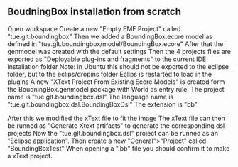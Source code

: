 ## BoudningBox installation from scratch
Open workspace
Create a new "Empty EMF Project" called "tue.glt.boundingbox"
Then we added a BoundingBox.ecore model as defined in "tue.glt.boundingbox/model/BoundingBox.ecore"
After that the genmodel was created with the default settings
Then the 4 projects files are exported as "Deployable plug-ins and fragments" to the current IDE installation folder
    Note: in Ubuntu this should not be exported to the eclipse folder, but to the eclips/dropins folder
Eclips is restarted to load in the plugins
A new "XText Project From Existing Ecore Models" is created form the BoudningBox.genmodel package with World as entry rule.
    The project name is "tue.glt.boundingbox.dsl"
    The language name is "tue.glt.boundingbox.dsl.BoundingBoxDsl"
    The extension is "bb"

After this we modified the xText file to fit the image
The xText file can then be runned as "Generate Xtext artifacts" to generate the corresponding dsl projects
Now the "tue.glt.boundingbox.dsl" project can be runned as an "Eclipse application".
Then create a new "General">"Project" called "BoundingBoxTest"
When opening a ".bb" file you should confirm it to make a xText project.

